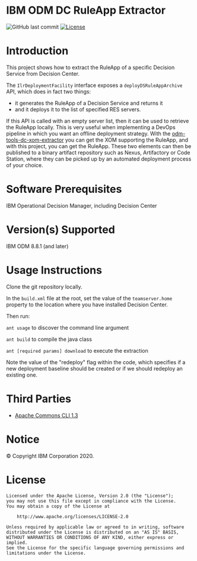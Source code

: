 # IBM ODM DC RuleApp Extractor

![GitHub last commit](https://img.shields.io/github/last-commit/ODMDev/odm-tools-dc-ruleapp-extractor)
[![License](https://img.shields.io/badge/License-Apache%202.0-blue.svg)](https://opensource.org/licenses/Apache-2.0)


Introduction
==============
This project shows how to extract the RuleApp of a specific Decision Service from Decision Center.

The `IlrDeploymentFacility` interface exposes a `deployDSRuleAppArchive` API, which does in fact two things:
- it generates the RuleApp of a Decision Service and returns it
- and it deploys it to the list of specified RES servers.

If this API is called with an empty server list, then it can be used to retrieve the RuleApp locally.
This is very useful when implementing a DevOps pipeline in which you want an offline deployment strategy.
With the [odm-tools-dc-xom-extractor](https://git.ng.bluemix.net/guilhem.molines/odm-tools-dc-xom-extractor) you can get the XOM supporting the RuleApp, and with this project, you can get the RuleApp.
These two elements can then be published to a binary artifact repository such as Nexus, Artifactory or Code Station, where they can be picked up by an automated deployment process of your choice.


Software Prerequisites
========================
IBM Operational Decision Manager, including Decision Center

Version(s) Supported
======================
IBM ODM 8.8.1 (and later)

Usage Instructions
===================
Clone the git repository locally.

In the `build.xml` file at the root, set the value of the `teamserver.home` property to the location where you have installed Decision Center.

Then run:

`ant usage` to discover the command line argument

`ant build` to compile the java class

`ant [required params] download` to execute the extraction

Note the value of the "redeploy" flag within the code, which specifies if a new deployment baseline should be created or if we should redeploy an existing one.

Third Parties
====================
- [Apache Commons CLI 1.3](https://commons.apache.org/proper/commons-cli/index.html)


# Notice
© Copyright IBM Corporation 2020.

# License
```text
Licensed under the Apache License, Version 2.0 (the "License");
you may not use this file except in compliance with the License.
You may obtain a copy of the License at

    http://www.apache.org/licenses/LICENSE-2.0

Unless required by applicable law or agreed to in writing, software
distributed under the License is distributed on an "AS IS" BASIS,
WITHOUT WARRANTIES OR CONDITIONS OF ANY KIND, either express or implied.
See the License for the specific language governing permissions and
limitations under the License.
````
